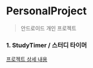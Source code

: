 # PersonalProject
> 안드로이드 개인 프로젝트



### 1. StudyTimer / 스터디 타이머

[프로젝트 상세 내용](https://github.com/namjuBaek/PersonalProject/tree/main/StudyTimer)













